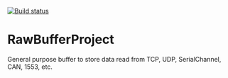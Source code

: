 [![Build status](https://ci.appveyor.com/api/projects/status/github/sakcakoca/RawBufferProject?branch=master&svg=true)](https://ci.appveyor.com/project/sakcakoca/rawbufferproject)

# RawBufferProject
General purpose buffer to store data read from TCP, UDP, SerialChannel, CAN, 1553, etc.
